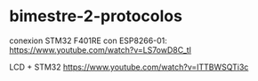 # bimestre-2-protocolos

conexion STM32 F401RE con ESP8266-01:
https://www.youtube.com/watch?v=LS7owD8C_tI

LCD + STM32
https://www.youtube.com/watch?v=ITTBWSQTi3c
